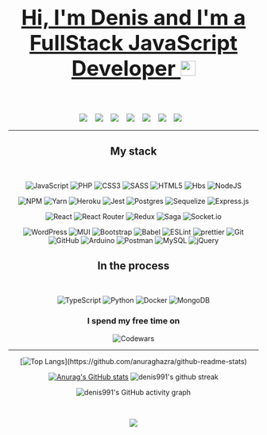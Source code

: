 <div align="center">
   
   <br>
     <h1>
        

  <a href="https://t.me/d9911">
  <h2>Hi, I'm Denis and I'm a FullStack JavaScript Developer <img src="https://media.giphy.com/media/hvRJCLFzcasrR4ia7z/giphy.gif" width="30px"/> </h2>
    
  </a>
        
  </h1>
     
<!-- https://github-readme-stats.vercel.app/api?username=denis991&show_icons=true&theme=chartreuse-dark&hide=dark -->
   
   <br>
<!-- Можно связаться : [Instagram](https://www.instagram.com/denis.991/)     [VK](https://vk.com/denis991)      -->
   
</div>

<p align="center" align='right'>
  <a target="_blank" href="https://t.me/d9911"><img
    src="https://img.shields.io/badge/Telegram-2CA5E0?style=for-the-badge&logo=telegram&logoColor=white"/></a>&nbsp;&nbsp;&nbsp;
  <a target="_blank" href="mailto:d.99113@gmail.com"><img
    src="https://img.shields.io/badge/Gmail-D14836?style=for-the-badge&logo=gmail&logoColor=white"/></a>&nbsp;&nbsp;&nbsp;
  <a target="_blank" href="https://www.instagram.com/denis.991/"><img
    src="https://img.shields.io/badge/Instagram-%23E4405F.svg?style=for-the-badge&logo=Instagram&logoColor=white"/></a>&nbsp;&nbsp;&nbsp;
  <a target="_blank" href="https://www.twitch.tv/d991/"><img
    src="https://img.shields.io/badge/Twitch-%239146FF.svg?style=for-the-badge&logo=Twitch&logoColor=white"/></a>&nbsp;&nbsp;&nbsp;
  <a target="_blank" href="https://twitter.com/DenisG991"><img
    src="https://img.shields.io/badge/Twitter-%231DA1F2.svg?style=for-the-badge&logo=Twitter&logoColor=white"/></a>&nbsp;&nbsp;&nbsp;
  <a target="_blank" href="https://discordapp.com/users/530670229903376385"><img
    src="https://img.shields.io/badge/%3CServer%3E-%237289DA.svg?style=for-the-badge&logo=discord&logoColor=white"/></a>&nbsp;&nbsp;&nbsp;
<a target="_blank" href="https://www.linkedin.com/in/den991/"><img
    src="https://img.shields.io/badge/LinkedIn-0077B5?style=for-the-badge&logo=linkedin&logoColor=white"/></a>&nbsp;&nbsp;&nbsp;


<!--    ![WeChat](https://img.shields.io/badge/WeChat-07C160?style=for-the-badge&logo=wechat&logoColor=white)
![Stack_Overflow](https://img.shields.io/badge/Stack_Overflow-FE7A16?style=for-the-badge&logo=stack-overflow&logoColor=white)
   ![Facebook](https://img.shields.io/badge/Facebook-%231877F2.svg?style=for-the-badge&logo=Facebook&logoColor=white)
   
   ![Pinterest](https://img.shields.io/badge/Pinterest-%23E60023.svg?style=for-the-badge&logo=Pinterest&logoColor=white)
   ![Reddit](https://img.shields.io/badge/Reddit-FF4500?style=for-the-badge&logo=reddit&logoColor=white)
   ![Protonmail](https://img.shields.io/badge/ProtonMail-8B89CC?style=for-the-badge&logo=protonmail&logoColor=white)
   ![YouTube](https://img.shields.io/badge/YouTube-%23FF0000.svg?style=for-the-badge&logo=YouTube&logoColor=white)
   https://www.youtube.com/channel/UCoW30Z0mwAdparU5DQJTGuA -->


   </p>
   
   <hr>

<h2 align="center">My stack</h2>
<br>

<div align="center" line-height: 0.9em >


   ![JavaScript](https://img.shields.io/badge/javascript-%23323330.svg?style=for-the-badge&logo=javascript&logoColor=%23F7DF1E)
   ![PHP](https://img.shields.io/badge/php-%23777BB4.svg?style=for-the-badge&logo=php&logoColor=white)
   ![CSS3](https://img.shields.io/badge/css3-%231572B6.svg?style=for-the-badge&logo=css3&logoColor=white)
   ![SASS](https://img.shields.io/badge/SASS-hotpink.svg?style=for-the-badge&logo=SASS&logoColor=white)
   ![HTML5](https://img.shields.io/badge/html5-%23E34F26.svg?style=for-the-badge&logo=html5&logoColor=white)
   ![Hbs](https://img.shields.io/badge/Handlebars.js-f0772b?style=for-the-badge&logo=handlebarsdotjs&logoColor=black)
   ![NodeJS](https://img.shields.io/badge/node.js-6DA55F?style=for-the-badge&logo=node.js&logoColor=white)
   
   ![NPM](https://img.shields.io/badge/NPM-%23000000.svg?style=for-the-badge&logo=npm&logoColor=white)
   ![Yarn](https://img.shields.io/badge/yarn-%232C8EBB.svg?style=for-the-badge&logo=yarn&logoColor=white)
   ![Heroku](https://img.shields.io/badge/heroku-%23430098.svg?style=for-the-badge&logo=heroku&logoColor=white)
   ![Jest](https://img.shields.io/badge/-jest-%23C21325?style=for-the-badge&logo=jest&logoColor=white)
   ![Postgres](https://img.shields.io/badge/postgres-%23316192.svg?style=for-the-badge&logo=postgresql&logoColor=white)
   ![Sequelize](https://img.shields.io/badge/Sequelize-52B0E7?style=for-the-badge&logo=Sequelize&logoColor=white)
   ![Express.js](https://img.shields.io/badge/express.js-%23404d59.svg?style=for-the-badge&logo=express&logoColor=%2361DAFB)

   ![React](https://img.shields.io/badge/react-%2320232a.svg?style=for-the-badge&logo=react&logoColor=%2361DAFB)
   ![React Router](https://img.shields.io/badge/React_Router-CA4245?style=for-the-badge&logo=react-router&logoColor=white)
   ![Redux](https://img.shields.io/badge/redux-%23593d88.svg?style=for-the-badge&logo=redux&logoColor=white)
   ![Saga](https://img.shields.io/badge/Redux%20saga-86D46B?style=for-the-badge&logo=redux%20saga&logoColor=999999)
   ![Socket.io](https://img.shields.io/badge/Socket.io-black?style=for-the-badge&logo=socket.io&badgeColor=010101)

   ![WordPress](https://img.shields.io/badge/WordPress-%23117AC9.svg?style=for-the-badge&logo=WordPress&logoColor=white)
   ![MUI](https://img.shields.io/badge/MUI-%230081CB.svg?style=for-the-badge&logo=mui&logoColor=white)
   ![Bootstrap](https://img.shields.io/badge/bootstrap-%23563D7C.svg?style=for-the-badge&logo=bootstrap&logoColor=white)
   ![Babel](https://img.shields.io/badge/Babel-F9DC3e?style=for-the-badge&logo=babel&logoColor=black)
   ![ESLint](https://img.shields.io/badge/ESLint-4B3263?style=for-the-badge&logo=eslint&logoColor=white)
   ![prettier](https://img.shields.io/badge/prettier-1A2C34?style=for-the-badge&logo=prettier&logoColor=F7BA3E)
   ![Git](https://img.shields.io/badge/git-%23F05033.svg?style=for-the-badge&logo=git&logoColor=white)
   ![GitHub](https://img.shields.io/badge/github-%23121011.svg?style=for-the-badge&logo=github&logoColor=white)
   ![Arduino](https://img.shields.io/badge/Arduino-00979D?style=for-the-badge&logo=Arduino&logoColor=white)
   ![Postman](https://img.shields.io/badge/Postman-FF6C37?style=for-the-badge&logo=Postman&logoColor=white)
   ![MySQL](https://img.shields.io/badge/mysql-%2300f.svg?style=for-the-badge&logo=mysql&logoColor=white)
   ![jQuery](https://img.shields.io/badge/jQuery-0769AD?style=for-the-badge&logo=jquery&logoColor=white)
   
  </div> 
  
 <!--  
 <div align="center" line-height: 0.9em >
 
 ![Miro](https://img.shields.io/badge/Miro-050038?style=for-the-badge&logo=Miro&logoColor=white)
   ![Notion](https://img.shields.io/badge/Notion-%23000000.svg?style=for-the-badge&logo=notion&logoColor=white)
   ![Figma](https://img.shields.io/badge/Figma-F24E1E?style=for-the-badge&logo=figma&logoColor=white)
 
   ![Stack Overflow](https://img.shields.io/badge/-Stackoverflow-FE7A16?style=for-the-badge&logo=stack-overflow&logoColor=white)
   ![Codewars](https://img.shields.io/badge/Codewars-B1361E?style=for-the-badge&logo=codewars&logoColor=grey)
   ![MDN Web Docs](https://img.shields.io/badge/MDN_Web_Docs-black?style=for-the-badge&logo=mdnwebdocs&logoColor=white)
   
   ![Ubuntu](https://img.shields.io/badge/Ubuntu-E95420?style=for-the-badge&logo=ubuntu&logoColor=white)
   ![macOS](https://img.shields.io/badge/mac%20os-000000?style=for-the-badge&logo=macos&logoColor=F0F0F0)
   ![PhpStorm](https://img.shields.io/badge/phpstorm-143?style=for-the-badge&logo=phpstorm&logoColor=black&color=black&labelColor=darkorchid)
   ![WebStorm](https://img.shields.io/badge/webstorm-143?style=for-the-badge&logo=webstorm&logoColor=white&color=black)
   ![Xcode](https://img.shields.io/badge/Xcode-007ACC?style=for-the-badge&logo=Xcode&logoColor=white)
   ![Sublime Text](https://img.shields.io/badge/sublime_text-%23575757.svg?style=for-the-badge&logo=sublime-text&logoColor=important)
   ![Visual Studio Code](https://img.shields.io/badge/Visual%20Studio%20Code-0078d7.svg?style=for-the-badge&logo=visual-studio-code&logoColor=white)
    </div>
   -->
   
   <h2 align="center"> In the process</h2>
<br>
    <div align="center">
   
   ![TypeScript](https://img.shields.io/badge/typescript-%23007ACC.svg?style=for-the-badge&logo=typescript&logoColor=white)
   ![Python](https://img.shields.io/badge/python-3670A0?style=for-the-badge&logo=python&logoColor=ffdd54)
   ![Docker](https://img.shields.io/badge/docker-%230db7ed.svg?style=for-the-badge&logo=docker&logoColor=white)
   ![MongoDB](https://img.shields.io/badge/MongoDB-%234ea94b.svg?style=for-the-badge&logo=mongodb&logoColor=white) 
     </div>   
 
 <div align="center">
   
 ### I spend my free time on
![Codewars](https://www.codewars.com/users/denis991/badges/large)
</div>

<hr>


<div align="center">
   
   [![Top Langs](https://github-readme-stats.vercel.app/api/top-langs/?username=denis991&layout=compact&langs_count=10&theme=chartreuse-dark&?)](https://github.com/anuraghazra/github-readme-stats)

  [![Anurag's GitHub stats](https://github-readme-stats.vercel.app/api?username=denis991&show_icons=true&theme=chartreuse-dark&hide=dark)](https://github.com/anuraghazra/github-readme-stats)
  ![denis991's github streak](https://github-readme-streak-stats.herokuapp.com/?user=denis991&theme=chartreuse-dark)
  


<!--  ![denis991's github stats](https://github-readme-stats.vercel.app/api/top-langs/?username=denis991&theme=radical) -->
   
   
<!--   <br>  -->
   
   ![denis991's GitHub activity graph](https://activity-graph.herokuapp.com/graph?username=denis991&hide_border=true&theme=chartreuse-dark)
</div>

<div align="center">

  <br>

  ![](https://visitor-badge.glitch.me/badge?page_id=denis991)
  
  <br>
</div>
